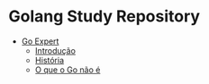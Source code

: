 # Golang Study Repository

- [Go Expert](https://github.com/dyhalmeida/go-study/tree/study/go-expert-fc)
    - [Introdução](https://github.com/dyhalmeida/go-study/tree/study/go-expert/what-is-the-go-language/what-is-the-go-language.md)
    - [História](https://github.com/dyhalmeida/go-study/tree/study/go-expert/history/history.md)
    - [O que o Go não é](https://github.com/dyhalmeida/go-study/tree/study/go-expert/what-go-is-not/what-go-is-not.md)
